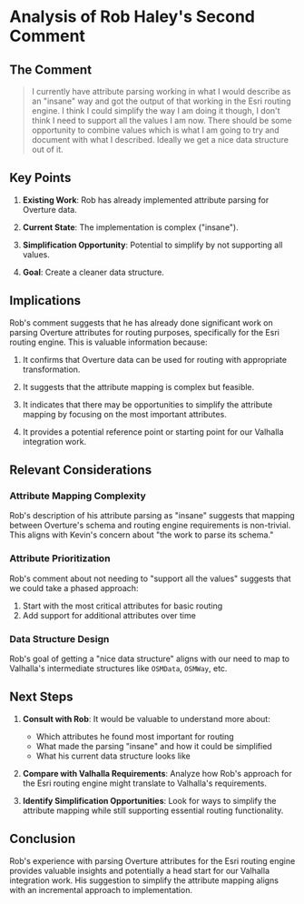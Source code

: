 # Analysis of Rob Haley's Second Comment

## The Comment

> I currently have attribute parsing working in what I would describe as an "insane" way and got the output of that working in the Esri routing engine. I think I could simplify the way I am doing it though, I don't think I need to support all the values I am now. There should be some opportunity to combine values which is what I am going to try and document with what I described. Ideally we get a nice data structure out of it.

## Key Points

1. **Existing Work**: Rob has already implemented attribute parsing for Overture data.

2. **Current State**: The implementation is complex ("insane").

3. **Simplification Opportunity**: Potential to simplify by not supporting all values.

4. **Goal**: Create a cleaner data structure.

## Implications

Rob's comment suggests that he has already done significant work on parsing Overture attributes for routing purposes, specifically for the Esri routing engine. This is valuable information because:

1. It confirms that Overture data can be used for routing with appropriate transformation.

2. It suggests that the attribute mapping is complex but feasible.

3. It indicates that there may be opportunities to simplify the attribute mapping by focusing on the most important attributes.

4. It provides a potential reference point or starting point for our Valhalla integration work.

## Relevant Considerations

### Attribute Mapping Complexity

Rob's description of his attribute parsing as "insane" suggests that mapping between Overture's schema and routing engine requirements is non-trivial. This aligns with Kevin's concern about "the work to parse its schema."

### Attribute Prioritization

Rob's comment about not needing to "support all the values" suggests that we could take a phased approach:

1. Start with the most critical attributes for basic routing
2. Add support for additional attributes over time

### Data Structure Design

Rob's goal of getting a "nice data structure" aligns with our need to map to Valhalla's intermediate structures like `OSMData`, `OSMWay`, etc.

## Next Steps

1. **Consult with Rob**: It would be valuable to understand more about:
   - Which attributes he found most important for routing
   - What made the parsing "insane" and how it could be simplified
   - What his current data structure looks like

2. **Compare with Valhalla Requirements**: Analyze how Rob's approach for the Esri routing engine might translate to Valhalla's requirements.

3. **Identify Simplification Opportunities**: Look for ways to simplify the attribute mapping while still supporting essential routing functionality.

## Conclusion

Rob's experience with parsing Overture attributes for the Esri routing engine provides valuable insights and potentially a head start for our Valhalla integration work. His suggestion to simplify the attribute mapping aligns with an incremental approach to implementation.
